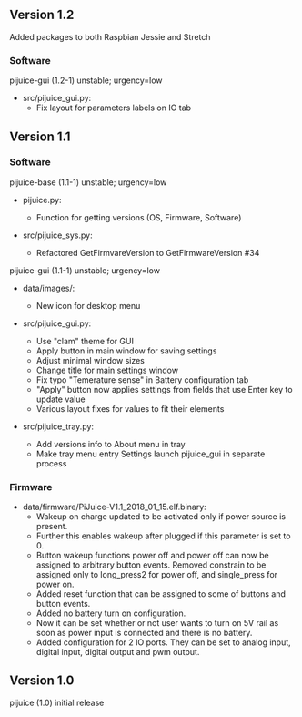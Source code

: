 ## Version 1.2
Added packages to both Raspbian Jessie and Stretch

### Software
pijuice-gui (1.2-1) unstable; urgency=low

* src/pijuice_gui.py:
     - Fix layout for parameters labels on IO tab

## Version 1.1

### Software
pijuice-base (1.1-1) unstable; urgency=low

* pijuice.py:
    - Function for getting versions (OS, Firmware, Software)

* src/pijuice_sys.py:
    - Refactored GetFirmvareVersion to GetFirmwareVersion #34

pijuice-gui (1.1-1) unstable; urgency=low

* data/images/:
    - New icon for desktop menu

* src/pijuice_gui.py:
    - Use "clam" theme for GUI
    - Apply button in main window for saving settings
    - Adjust minimal window sizes
    - Change title for main settings window
    - Fix typo "Temerature sense" in Battery configuration tab
    - "Apply" button now applies settings from fields that use Enter key to update value
    - Various layout fixes for values to fit their elements

* src/pijuice_tray.py:
    - Add versions info to About menu in tray
    - Make tray menu entry Settings launch pijuice_gui in separate process

### Firmware
  
* data/firmware/PiJuice-V1.1_2018_01_15.elf.binary:
    - Wakeup on charge updated to be activated only if power source is present.
    - Further this enables wakeup after plugged if this parameter is set to 0.
    - Button wakeup functions power off and power off can now be assigned to arbitrary button events. Removed constrain to be assigned only to long_press2 for power off, and single_press for power on.
    - Added reset function that can be assigned to some of buttons and button events.
    - Added no battery turn on configuration.
    - Now it can be set whether or not user wants to turn on 5V rail as soon as power input is connected and there is no battery.
    - Added configuration for 2 IO ports. They can be set to analog input, digital input, digital output and pwm output.

## Version 1.0
pijuice (1.0) initial release
